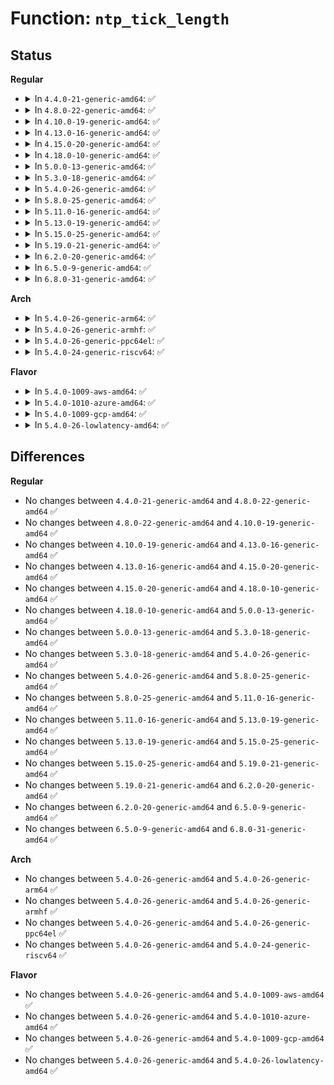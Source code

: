 # Function: <code>ntp_tick_length</code>

## Status
<b>Regular</b>
<ul>
<li>
<details>
<summary>In <code>4.4.0-21-generic-amd64</code>: ✅</summary>

```c
u64 ntp_tick_length()
```

```json
{
  "name": "ntp_tick_length",
  "collision_type": "Unique Global",
  "inline_type": "No",
  "funcs": [
    {
      "addr": 18446744071579856368,
      "name": "ntp_tick_length",
      "external": true,
      "loc": "kernel/time/ntp.c:362",
      "file": "kernel/time/ntp.c",
      "inline": "seen, unknown",
      "caller_inline": [],
      "caller_func": [
        "kernel/time/timekeeping.c:update_wall_time",
        "kernel/time/timekeeping.c:update_wall_time",
        "kernel/time/timekeeping.c:update_wall_time"
      ]
    }
  ],
  "symbols": [
    {
      "addr": 18446744071579856368,
      "name": "ntp_tick_length",
      "section": ".text",
      "bind": "STB_GLOBAL",
      "size": 18
    }
  ]
}
```
</details>
</li>
<li>
<details>
<summary>In <code>4.8.0-22-generic-amd64</code>: ✅</summary>

```c
u64 ntp_tick_length()
```

```json
{
  "name": "ntp_tick_length",
  "collision_type": "Unique Global",
  "inline_type": "No",
  "funcs": [
    {
      "addr": 18446744071579885424,
      "name": "ntp_tick_length",
      "external": true,
      "loc": "kernel/time/ntp.c:367",
      "file": "kernel/time/ntp.c",
      "inline": "seen, unknown",
      "caller_inline": [],
      "caller_func": [
        "kernel/time/timekeeping.c:update_wall_time",
        "kernel/time/timekeeping.c:update_wall_time",
        "kernel/time/timekeeping.c:update_wall_time"
      ]
    }
  ],
  "symbols": [
    {
      "addr": 18446744071579885424,
      "name": "ntp_tick_length",
      "section": ".text",
      "bind": "STB_GLOBAL",
      "size": 18
    }
  ]
}
```
</details>
</li>
<li>
<details>
<summary>In <code>4.10.0-19-generic-amd64</code>: ✅</summary>

```c
u64 ntp_tick_length()
```

```json
{
  "name": "ntp_tick_length",
  "collision_type": "Unique Global",
  "inline_type": "No",
  "funcs": [
    {
      "addr": 18446744071579897184,
      "name": "ntp_tick_length",
      "external": true,
      "loc": "kernel/time/ntp.c:367",
      "file": "kernel/time/ntp.c",
      "inline": "seen, unknown",
      "caller_inline": [],
      "caller_func": [
        "kernel/time/timekeeping.c:update_wall_time",
        "kernel/time/timekeeping.c:update_wall_time",
        "kernel/time/timekeeping.c:update_wall_time"
      ]
    }
  ],
  "symbols": [
    {
      "addr": 18446744071579897184,
      "name": "ntp_tick_length",
      "section": ".text",
      "bind": "STB_GLOBAL",
      "size": 18
    }
  ]
}
```
</details>
</li>
<li>
<details>
<summary>In <code>4.13.0-16-generic-amd64</code>: ✅</summary>

```c
u64 ntp_tick_length()
```

```json
{
  "name": "ntp_tick_length",
  "collision_type": "Unique Global",
  "inline_type": "No",
  "funcs": [
    {
      "addr": 18446744071579905696,
      "name": "ntp_tick_length",
      "external": true,
      "loc": "kernel/time/ntp.c:367",
      "file": "kernel/time/ntp.c",
      "inline": "seen, unknown",
      "caller_inline": [],
      "caller_func": [
        "kernel/time/timekeeping.c:update_wall_time",
        "kernel/time/timekeeping.c:update_wall_time",
        "kernel/time/timekeeping.c:update_wall_time"
      ]
    }
  ],
  "symbols": [
    {
      "addr": 18446744071579905696,
      "name": "ntp_tick_length",
      "section": ".text",
      "bind": "STB_GLOBAL",
      "size": 18
    }
  ]
}
```
</details>
</li>
<li>
<details>
<summary>In <code>4.15.0-20-generic-amd64</code>: ✅</summary>

```c
u64 ntp_tick_length()
```

```json
{
  "name": "ntp_tick_length",
  "collision_type": "Unique Global",
  "inline_type": "No",
  "funcs": [
    {
      "addr": 18446744071579951152,
      "name": "ntp_tick_length",
      "external": true,
      "loc": "kernel/time/ntp.c:368",
      "file": "kernel/time/ntp.c",
      "inline": "seen, unknown",
      "caller_inline": [],
      "caller_func": [
        "kernel/time/timekeeping.c:update_wall_time",
        "kernel/time/timekeeping.c:update_wall_time",
        "kernel/time/timekeeping.c:update_wall_time"
      ]
    }
  ],
  "symbols": [
    {
      "addr": 18446744071579951152,
      "name": "ntp_tick_length",
      "section": ".text",
      "bind": "STB_GLOBAL",
      "size": 18
    }
  ]
}
```
</details>
</li>
<li>
<details>
<summary>In <code>4.18.0-10-generic-amd64</code>: ✅</summary>

```c
u64 ntp_tick_length()
```

```json
{
  "name": "ntp_tick_length",
  "collision_type": "Unique Global",
  "inline_type": "No",
  "funcs": [
    {
      "addr": 18446744071579998768,
      "name": "ntp_tick_length",
      "external": true,
      "loc": "kernel/time/ntp.c:368",
      "file": "kernel/time/ntp.c",
      "inline": "seen, unknown",
      "caller_inline": [],
      "caller_func": [
        "kernel/time/timekeeping.c:update_wall_time",
        "kernel/time/timekeeping.c:update_wall_time",
        "kernel/time/timekeeping.c:update_wall_time"
      ]
    }
  ],
  "symbols": [
    {
      "addr": 18446744071579998768,
      "name": "ntp_tick_length",
      "section": ".text",
      "bind": "STB_GLOBAL",
      "size": 18
    }
  ]
}
```
</details>
</li>
<li>
<details>
<summary>In <code>5.0.0-13-generic-amd64</code>: ✅</summary>

```c
u64 ntp_tick_length()
```

```json
{
  "name": "ntp_tick_length",
  "collision_type": "Unique Global",
  "inline_type": "No",
  "funcs": [
    {
      "addr": 18446744071580045120,
      "name": "ntp_tick_length",
      "external": true,
      "loc": "kernel/time/ntp.c:367",
      "file": "kernel/time/ntp.c",
      "inline": "seen, unknown",
      "caller_inline": [],
      "caller_func": [
        "kernel/time/timekeeping.c:timekeeping_advance",
        "kernel/time/timekeeping.c:timekeeping_advance",
        "kernel/time/timekeeping.c:timekeeping_advance"
      ]
    }
  ],
  "symbols": [
    {
      "addr": 18446744071580045120,
      "name": "ntp_tick_length",
      "section": ".text",
      "bind": "STB_GLOBAL",
      "size": 18
    }
  ]
}
```
</details>
</li>
<li>
<details>
<summary>In <code>5.3.0-18-generic-amd64</code>: ✅</summary>

```c
u64 ntp_tick_length()
```

```json
{
  "name": "ntp_tick_length",
  "collision_type": "Unique Global",
  "inline_type": "No",
  "funcs": [
    {
      "addr": 18446744071580088736,
      "name": "ntp_tick_length",
      "external": true,
      "loc": "kernel/time/ntp.c:369",
      "file": "kernel/time/ntp.c",
      "inline": "seen, unknown",
      "caller_inline": [],
      "caller_func": [
        "kernel/time/timekeeping.c:timekeeping_advance",
        "kernel/time/timekeeping.c:timekeeping_advance",
        "kernel/time/timekeeping.c:timekeeping_advance"
      ]
    }
  ],
  "symbols": [
    {
      "addr": 18446744071580088736,
      "name": "ntp_tick_length",
      "section": ".text",
      "bind": "STB_GLOBAL",
      "size": 18
    }
  ]
}
```
</details>
</li>
<li>
<details>
<summary>In <code>5.4.0-26-generic-amd64</code>: ✅</summary>

```c
u64 ntp_tick_length()
```

```json
{
  "name": "ntp_tick_length",
  "collision_type": "Unique Global",
  "inline_type": "No",
  "funcs": [
    {
      "addr": 18446744071580137696,
      "name": "ntp_tick_length",
      "external": true,
      "loc": "kernel/time/ntp.c:369",
      "file": "kernel/time/ntp.c",
      "inline": "seen, unknown",
      "caller_inline": [],
      "caller_func": [
        "kernel/time/timekeeping.c:timekeeping_advance",
        "kernel/time/timekeeping.c:timekeeping_advance",
        "kernel/time/timekeeping.c:timekeeping_advance"
      ]
    }
  ],
  "symbols": [
    {
      "addr": 18446744071580137696,
      "name": "ntp_tick_length",
      "section": ".text",
      "bind": "STB_GLOBAL",
      "size": 18
    }
  ]
}
```
</details>
</li>
<li>
<details>
<summary>In <code>5.8.0-25-generic-amd64</code>: ✅</summary>

```c
u64 ntp_tick_length()
```

```json
{
  "name": "ntp_tick_length",
  "collision_type": "Unique Global",
  "inline_type": "No",
  "funcs": [
    {
      "addr": 18446744071580200032,
      "name": "ntp_tick_length",
      "external": true,
      "loc": "kernel/time/ntp.c:369",
      "file": "kernel/time/ntp.c",
      "inline": "seen, unknown",
      "caller_inline": [],
      "caller_func": [
        "kernel/time/timekeeping.c:timekeeping_advance"
      ]
    }
  ],
  "symbols": [
    {
      "addr": 18446744071580200032,
      "name": "ntp_tick_length",
      "section": ".text",
      "bind": "STB_GLOBAL",
      "size": 18
    }
  ]
}
```
</details>
</li>
<li>
<details>
<summary>In <code>5.11.0-16-generic-amd64</code>: ✅</summary>

```c
u64 ntp_tick_length()
```

```json
{
  "name": "ntp_tick_length",
  "collision_type": "Unique Global",
  "inline_type": "No",
  "funcs": [
    {
      "addr": 18446744071580184720,
      "name": "ntp_tick_length",
      "external": true,
      "loc": "kernel/time/ntp.c:369",
      "file": "kernel/time/ntp.c",
      "inline": "seen, unknown",
      "caller_inline": [],
      "caller_func": [
        "kernel/time/timekeeping.c:timekeeping_advance"
      ]
    }
  ],
  "symbols": [
    {
      "addr": 18446744071580184720,
      "name": "ntp_tick_length",
      "section": ".text",
      "bind": "STB_GLOBAL",
      "size": 18
    }
  ]
}
```
</details>
</li>
<li>
<details>
<summary>In <code>5.13.0-19-generic-amd64</code>: ✅</summary>

```c
u64 ntp_tick_length()
```

```json
{
  "name": "ntp_tick_length",
  "collision_type": "Unique Global",
  "inline_type": "No",
  "funcs": [
    {
      "addr": 18446744071580189136,
      "name": "ntp_tick_length",
      "external": true,
      "loc": "kernel/time/ntp.c:369",
      "file": "kernel/time/ntp.c",
      "inline": "seen, unknown",
      "caller_inline": [],
      "caller_func": [
        "kernel/time/timekeeping.c:timekeeping_advance",
        "kernel/time/timekeeping.c:timekeeping_advance",
        "kernel/time/timekeeping.c:timekeeping_advance"
      ]
    }
  ],
  "symbols": [
    {
      "addr": 18446744071580189136,
      "name": "ntp_tick_length",
      "section": ".text",
      "bind": "STB_GLOBAL",
      "size": 18
    }
  ]
}
```
</details>
</li>
<li>
<details>
<summary>In <code>5.15.0-25-generic-amd64</code>: ✅</summary>

```c
u64 ntp_tick_length()
```

```json
{
  "name": "ntp_tick_length",
  "collision_type": "Unique Global",
  "inline_type": "No",
  "funcs": [
    {
      "addr": 18446744071580335408,
      "name": "ntp_tick_length",
      "external": true,
      "loc": "kernel/time/ntp.c:369",
      "file": "kernel/time/ntp.c",
      "inline": "seen, unknown",
      "caller_inline": [],
      "caller_func": [
        "kernel/time/timekeeping.c:timekeeping_advance"
      ]
    }
  ],
  "symbols": [
    {
      "addr": 18446744071580335408,
      "name": "ntp_tick_length",
      "section": ".text",
      "bind": "STB_GLOBAL",
      "size": 18
    }
  ]
}
```
</details>
</li>
<li>
<details>
<summary>In <code>5.19.0-21-generic-amd64</code>: ✅</summary>

```c
u64 ntp_tick_length()
```

```json
{
  "name": "ntp_tick_length",
  "collision_type": "Unique Global",
  "inline_type": "No",
  "funcs": [
    {
      "addr": 18446744071580548272,
      "name": "ntp_tick_length",
      "external": true,
      "loc": "kernel/time/ntp.c:369",
      "file": "kernel/time/ntp.c",
      "inline": "seen, unknown",
      "caller_inline": [],
      "caller_func": [
        "kernel/time/timekeeping.c:timekeeping_advance"
      ]
    }
  ],
  "symbols": [
    {
      "addr": 18446744071580548272,
      "name": "ntp_tick_length",
      "section": ".text",
      "bind": "STB_GLOBAL",
      "size": 22
    }
  ]
}
```
</details>
</li>
<li>
<details>
<summary>In <code>6.2.0-20-generic-amd64</code>: ✅</summary>

```c
u64 ntp_tick_length()
```

```json
{
  "name": "ntp_tick_length",
  "collision_type": "Unique Global",
  "inline_type": "No",
  "funcs": [
    {
      "addr": 18446744071580805696,
      "name": "ntp_tick_length",
      "external": true,
      "loc": "kernel/time/ntp.c:369",
      "file": "kernel/time/ntp.c",
      "inline": "seen, unknown",
      "caller_inline": [],
      "caller_func": [
        "kernel/time/timekeeping.c:timekeeping_advance"
      ]
    }
  ],
  "symbols": [
    {
      "addr": 18446744071580805696,
      "name": "ntp_tick_length",
      "section": ".text",
      "bind": "STB_GLOBAL",
      "size": 22
    }
  ]
}
```
</details>
</li>
<li>
<details>
<summary>In <code>6.5.0-9-generic-amd64</code>: ✅</summary>

```c
u64 ntp_tick_length()
```

```json
{
  "name": "ntp_tick_length",
  "collision_type": "Unique Global",
  "inline_type": "No",
  "funcs": [
    {
      "addr": 18446744071580888848,
      "name": "ntp_tick_length",
      "external": true,
      "loc": "kernel/time/ntp.c:369",
      "file": "kernel/time/ntp.c",
      "inline": "seen, unknown",
      "caller_inline": [],
      "caller_func": [
        "kernel/time/timekeeping.c:timekeeping_advance"
      ]
    }
  ],
  "symbols": [
    {
      "addr": 18446744071580888848,
      "name": "ntp_tick_length",
      "section": ".text",
      "bind": "STB_GLOBAL",
      "size": 22
    }
  ]
}
```
</details>
</li>
<li>
<details>
<summary>In <code>6.8.0-31-generic-amd64</code>: ✅</summary>

```c
u64 ntp_tick_length()
```

```json
{
  "name": "ntp_tick_length",
  "collision_type": "Unique Global",
  "inline_type": "No",
  "funcs": [
    {
      "addr": 18446744071580979280,
      "name": "ntp_tick_length",
      "external": true,
      "loc": "kernel/time/ntp.c:369",
      "file": "kernel/time/ntp.c",
      "inline": "seen, unknown",
      "caller_inline": [],
      "caller_func": [
        "kernel/time/timekeeping.c:timekeeping_advance"
      ]
    }
  ],
  "symbols": [
    {
      "addr": 18446744071580979280,
      "name": "ntp_tick_length",
      "section": ".text",
      "bind": "STB_GLOBAL",
      "size": 22
    }
  ]
}
```
</details>
</li>
</ul>
<b>Arch</b>
<ul>
<li>
<details>
<summary>In <code>5.4.0-26-generic-arm64</code>: ✅</summary>

```c
u64 ntp_tick_length()
```

```json
{
  "name": "ntp_tick_length",
  "collision_type": "Unique Global",
  "inline_type": "No",
  "funcs": [
    {
      "addr": 18446603336491359616,
      "name": "ntp_tick_length",
      "external": true,
      "loc": "kernel/time/ntp.c:369",
      "file": "kernel/time/ntp.c",
      "inline": "seen, unknown",
      "caller_inline": [],
      "caller_func": [
        "kernel/time/timekeeping.c:timekeeping_advance",
        "kernel/time/timekeeping.c:timekeeping_advance",
        "kernel/time/timekeeping.c:timekeeping_advance"
      ]
    }
  ],
  "symbols": [
    {
      "addr": 18446603336491359616,
      "name": "ntp_tick_length",
      "section": ".text",
      "bind": "STB_GLOBAL",
      "size": 32
    }
  ]
}
```
</details>
</li>
<li>
<details>
<summary>In <code>5.4.0-26-generic-armhf</code>: ✅</summary>

```c
u64 ntp_tick_length()
```

```json
{
  "name": "ntp_tick_length",
  "collision_type": "Unique Global",
  "inline_type": "No",
  "funcs": [
    {
      "addr": 3225357504,
      "name": "ntp_tick_length",
      "external": true,
      "loc": "kernel/time/ntp.c:369",
      "file": "kernel/time/ntp.c",
      "inline": "seen, unknown",
      "caller_inline": [],
      "caller_func": [
        "kernel/time/timekeeping.c:timekeeping_advance",
        "kernel/time/timekeeping.c:timekeeping_advance",
        "kernel/time/timekeeping.c:timekeeping_advance"
      ]
    }
  ],
  "symbols": [
    {
      "addr": 3225357504,
      "name": "ntp_tick_length",
      "section": ".text",
      "bind": "STB_GLOBAL",
      "size": 36
    }
  ]
}
```
</details>
</li>
<li>
<details>
<summary>In <code>5.4.0-26-generic-ppc64el</code>: ✅</summary>

```c
u64 ntp_tick_length()
```

```json
{
  "name": "ntp_tick_length",
  "collision_type": "Unique Global",
  "inline_type": "No",
  "funcs": [
    {
      "addr": 13835058055284292368,
      "name": "ntp_tick_length",
      "external": true,
      "loc": "kernel/time/ntp.c:369",
      "file": "kernel/time/ntp.c",
      "inline": "seen, unknown",
      "caller_inline": [],
      "caller_func": [
        "kernel/time/timekeeping.c:timekeeping_advance",
        "kernel/time/timekeeping.c:timekeeping_advance",
        "kernel/time/timekeeping.c:timekeeping_advance"
      ]
    }
  ],
  "symbols": [
    {
      "addr": 13835058055284292368,
      "name": "ntp_tick_length",
      "section": ".text",
      "bind": "STB_GLOBAL",
      "size": 28
    }
  ]
}
```
</details>
</li>
<li>
<details>
<summary>In <code>5.4.0-24-generic-riscv64</code>: ✅</summary>

```c
u64 ntp_tick_length()
```

```json
{
  "name": "ntp_tick_length",
  "collision_type": "Unique Global",
  "inline_type": "No",
  "funcs": [
    {
      "addr": 18446743936271851328,
      "name": "ntp_tick_length",
      "external": true,
      "loc": "kernel/time/ntp.c:369",
      "file": "kernel/time/ntp.c",
      "inline": "seen, unknown",
      "caller_inline": [],
      "caller_func": [
        "kernel/time/timekeeping.c:timekeeping_advance",
        "kernel/time/timekeeping.c:timekeeping_advance",
        "kernel/time/timekeeping.c:timekeeping_advance"
      ]
    }
  ],
  "symbols": [
    {
      "addr": 18446743936271851328,
      "name": "ntp_tick_length",
      "section": ".text",
      "bind": "STB_GLOBAL",
      "size": 34
    }
  ]
}
```
</details>
</li>
</ul>
<b>Flavor</b>
<ul>
<li>
<details>
<summary>In <code>5.4.0-1009-aws-amd64</code>: ✅</summary>

```c
u64 ntp_tick_length()
```

```json
{
  "name": "ntp_tick_length",
  "collision_type": "Unique Global",
  "inline_type": "No",
  "funcs": [
    {
      "addr": 18446744071580106896,
      "name": "ntp_tick_length",
      "external": true,
      "loc": "kernel/time/ntp.c:369",
      "file": "kernel/time/ntp.c",
      "inline": "seen, unknown",
      "caller_inline": [],
      "caller_func": [
        "kernel/time/timekeeping.c:timekeeping_advance",
        "kernel/time/timekeeping.c:timekeeping_advance",
        "kernel/time/timekeeping.c:timekeeping_advance"
      ]
    }
  ],
  "symbols": [
    {
      "addr": 18446744071580106896,
      "name": "ntp_tick_length",
      "section": ".text",
      "bind": "STB_GLOBAL",
      "size": 18
    }
  ]
}
```
</details>
</li>
<li>
<details>
<summary>In <code>5.4.0-1010-azure-amd64</code>: ✅</summary>

```c
u64 ntp_tick_length()
```

```json
{
  "name": "ntp_tick_length",
  "collision_type": "Unique Global",
  "inline_type": "No",
  "funcs": [
    {
      "addr": 18446744071580052208,
      "name": "ntp_tick_length",
      "external": true,
      "loc": "kernel/time/ntp.c:369",
      "file": "kernel/time/ntp.c",
      "inline": "seen, unknown",
      "caller_inline": [],
      "caller_func": [
        "kernel/time/timekeeping.c:timekeeping_advance",
        "kernel/time/timekeeping.c:timekeeping_advance",
        "kernel/time/timekeeping.c:timekeeping_advance"
      ]
    }
  ],
  "symbols": [
    {
      "addr": 18446744071580052208,
      "name": "ntp_tick_length",
      "section": ".text",
      "bind": "STB_GLOBAL",
      "size": 18
    }
  ]
}
```
</details>
</li>
<li>
<details>
<summary>In <code>5.4.0-1009-gcp-amd64</code>: ✅</summary>

```c
u64 ntp_tick_length()
```

```json
{
  "name": "ntp_tick_length",
  "collision_type": "Unique Global",
  "inline_type": "No",
  "funcs": [
    {
      "addr": 18446744071580097968,
      "name": "ntp_tick_length",
      "external": true,
      "loc": "kernel/time/ntp.c:369",
      "file": "kernel/time/ntp.c",
      "inline": "seen, unknown",
      "caller_inline": [],
      "caller_func": [
        "kernel/time/timekeeping.c:timekeeping_advance",
        "kernel/time/timekeeping.c:timekeeping_advance",
        "kernel/time/timekeeping.c:timekeeping_advance"
      ]
    }
  ],
  "symbols": [
    {
      "addr": 18446744071580097968,
      "name": "ntp_tick_length",
      "section": ".text",
      "bind": "STB_GLOBAL",
      "size": 18
    }
  ]
}
```
</details>
</li>
<li>
<details>
<summary>In <code>5.4.0-26-lowlatency-amd64</code>: ✅</summary>

```c
u64 ntp_tick_length()
```

```json
{
  "name": "ntp_tick_length",
  "collision_type": "Unique Global",
  "inline_type": "No",
  "funcs": [
    {
      "addr": 18446744071580149712,
      "name": "ntp_tick_length",
      "external": true,
      "loc": "kernel/time/ntp.c:369",
      "file": "kernel/time/ntp.c",
      "inline": "seen, unknown",
      "caller_inline": [],
      "caller_func": [
        "kernel/time/timekeeping.c:timekeeping_advance",
        "kernel/time/timekeeping.c:timekeeping_advance",
        "kernel/time/timekeeping.c:timekeeping_advance"
      ]
    }
  ],
  "symbols": [
    {
      "addr": 18446744071580149712,
      "name": "ntp_tick_length",
      "section": ".text",
      "bind": "STB_GLOBAL",
      "size": 18
    }
  ]
}
```
</details>
</li>
</ul>

## Differences
<b>Regular</b>
<ul>
<li>
No changes between <code>4.4.0-21-generic-amd64</code> and <code>4.8.0-22-generic-amd64</code> ✅
</li>
<li>
No changes between <code>4.8.0-22-generic-amd64</code> and <code>4.10.0-19-generic-amd64</code> ✅
</li>
<li>
No changes between <code>4.10.0-19-generic-amd64</code> and <code>4.13.0-16-generic-amd64</code> ✅
</li>
<li>
No changes between <code>4.13.0-16-generic-amd64</code> and <code>4.15.0-20-generic-amd64</code> ✅
</li>
<li>
No changes between <code>4.15.0-20-generic-amd64</code> and <code>4.18.0-10-generic-amd64</code> ✅
</li>
<li>
No changes between <code>4.18.0-10-generic-amd64</code> and <code>5.0.0-13-generic-amd64</code> ✅
</li>
<li>
No changes between <code>5.0.0-13-generic-amd64</code> and <code>5.3.0-18-generic-amd64</code> ✅
</li>
<li>
No changes between <code>5.3.0-18-generic-amd64</code> and <code>5.4.0-26-generic-amd64</code> ✅
</li>
<li>
No changes between <code>5.4.0-26-generic-amd64</code> and <code>5.8.0-25-generic-amd64</code> ✅
</li>
<li>
No changes between <code>5.8.0-25-generic-amd64</code> and <code>5.11.0-16-generic-amd64</code> ✅
</li>
<li>
No changes between <code>5.11.0-16-generic-amd64</code> and <code>5.13.0-19-generic-amd64</code> ✅
</li>
<li>
No changes between <code>5.13.0-19-generic-amd64</code> and <code>5.15.0-25-generic-amd64</code> ✅
</li>
<li>
No changes between <code>5.15.0-25-generic-amd64</code> and <code>5.19.0-21-generic-amd64</code> ✅
</li>
<li>
No changes between <code>5.19.0-21-generic-amd64</code> and <code>6.2.0-20-generic-amd64</code> ✅
</li>
<li>
No changes between <code>6.2.0-20-generic-amd64</code> and <code>6.5.0-9-generic-amd64</code> ✅
</li>
<li>
No changes between <code>6.5.0-9-generic-amd64</code> and <code>6.8.0-31-generic-amd64</code> ✅
</li>
</ul>
<b>Arch</b>
<ul>
<li>
No changes between <code>5.4.0-26-generic-amd64</code> and <code>5.4.0-26-generic-arm64</code> ✅
</li>
<li>
No changes between <code>5.4.0-26-generic-amd64</code> and <code>5.4.0-26-generic-armhf</code> ✅
</li>
<li>
No changes between <code>5.4.0-26-generic-amd64</code> and <code>5.4.0-26-generic-ppc64el</code> ✅
</li>
<li>
No changes between <code>5.4.0-26-generic-amd64</code> and <code>5.4.0-24-generic-riscv64</code> ✅
</li>
</ul>
<b>Flavor</b>
<ul>
<li>
No changes between <code>5.4.0-26-generic-amd64</code> and <code>5.4.0-1009-aws-amd64</code> ✅
</li>
<li>
No changes between <code>5.4.0-26-generic-amd64</code> and <code>5.4.0-1010-azure-amd64</code> ✅
</li>
<li>
No changes between <code>5.4.0-26-generic-amd64</code> and <code>5.4.0-1009-gcp-amd64</code> ✅
</li>
<li>
No changes between <code>5.4.0-26-generic-amd64</code> and <code>5.4.0-26-lowlatency-amd64</code> ✅
</li>
</ul>
